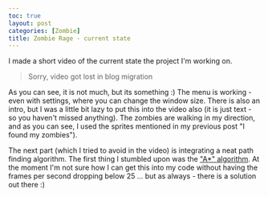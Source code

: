 ```yaml
---
toc: true
layout: post
categories: [Zombie]
title: Zombie Rage - current state
---
```


I made a short video of the current state the project I'm working on.

> Sorry, video got lost in blog migration

As you can see, it is not much, but its something :) The menu is working - even with settings, where you can change the window size. There is also an intro, but I was a little bit lazy to put this into the video also (it is just text - so you haven't missed anything). The zombies are walking in my direction, and as you can see, I used the sprites mentioned in my previous post "I found my zombies").

The next part (which I tried to avoid in the video) is integrating a neat path finding algorithm. The first thing I stumbled upon was the ["A*" algorithm](https://en.wikipedia.org/wiki/A*_search_algorithm "A* Search Algorithm"). At the moment I'm not sure how I can get this into my code without having the frames per second dropping below 25 ... but as always - there is a solution out there :)
